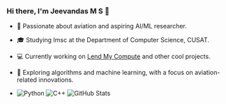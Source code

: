 ### Hi there, I'm Jeevandas M S 👋
- 🛫 Passionate about aviation and aspiring AI/ML researcher.
- 🎓 Studying Imsc at the Department of Computer Science, CUSAT.
- 💻 Currently working on [Lend My Compute](#) and other cool projects.
- 🌱 Exploring algorithms and machine learning, with a focus on aviation-related innovations.

- ![Python](https://img.shields.io/badge/Python-3670A0?style=for-the-badge&logo=python&logoColor=ffdd54)
![C++](https://img.shields.io/badge/C++-00599C?style=for-the-badge&logo=c%2B%2B&logoColor=white)
![GitHub Stats](https://github-readme-stats.vercel.app/api?username=jeevandas-jd&show_icons=true)
